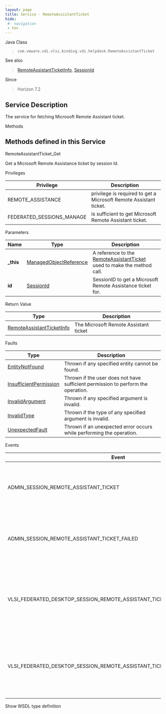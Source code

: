 ```yaml
---
layout: page
title: Service - RemoteAssistantTicket
hide:
 #- navigation
 - toc
---
```


  
 
  



Java Class  
> `com.vmware.vdi.vlsi.binding.vdi.helpdesk.RemoteAssistantTicket`

See also  
> [RemoteAssistantTicketInfo](vdi.helpdesk.RemoteAssistantTicket.RemoteAssistantTicketInfo.md), [SessionId](vdi.entity.SessionId.md)

Since  
> Horizon 7.2


  


## Service Description

The service for fetching Microsoft Remote Assistant ticket. 

Methods

Methods defined in this Service   
---  
RemoteAssistantTicket_Get  
  



Get a Microsoft Remote Assistance ticket by session Id. 

Privileges 

Privilege |  Description   
---|---  
REMOTE_ASSISTANCE|  privilege is required to get a Microsoft Remote Assistant ticket.   
FEDERATED_SESSIONS_MANAGE|  is sufficient to get Microsoft Remote Assistant ticket.   
  


Parameters 

Name| Type| Description  
---|---|---  
**_this**| [ManagedObjectReference](vmodl.ManagedObjectReference.md)|  A reference to the [RemoteAssistantTicket](vdi.helpdesk.RemoteAssistantTicket.md) used to make the method call.   
**id**| [SessionId](vdi.entity.SessionId.md)|  SessionID to get a Microsoft Remote Assistance ticket for.   
  
  


Return Value 

Type |  Description   
---|---  
[RemoteAssistantTicketInfo](vdi.helpdesk.RemoteAssistantTicket.RemoteAssistantTicketInfo.md)| The Microsoft Remote Assistant ticket  
  


Faults 

Type |  Description   
---|---  
[EntityNotFound](vdi.fault.EntityNotFound.md)| Thrown if any specified entity cannot be found.  
[InsufficientPermission](vdi.fault.InsufficientPermission.md)| Thrown if the user does not have sufficient permission to perform the operation.  
[InvalidArgument](vdi.fault.InvalidArgument.md)| Thrown if any specified argument is invalid.  
[InvalidType](vdi.fault.InvalidType.md)| Thrown if the type of any specified argument is invalid.  
[UnexpectedFault](vdi.fault.UnexpectedFault.md)| Thrown if an unexpected error occurs while performing the operation.  
  


Events 

Event |  Description   
---|---  
ADMIN_SESSION_REMOTE_ASSISTANT_TICKET|  For local sessions, if a Microsoft Remote Assistant ticket is successfully obtained.   
ADMIN_SESSION_REMOTE_ASSISTANT_TICKET_FAILED|  For local sessions, if unable to obtain a Microsoft Remote Assistant ticket.   
VLSI_FEDERATED_DESKTOP_SESSION_REMOTE_ASSISTANT_TICKET_REQUEST_SENT|  For remote sessions, if a request was successfully made to obtain a Microsoft Remote Assistant ticket.   
VLSI_FEDERATED_DESKTOP_SESSION_REMOTE_ASSISTANT_TICKET_REQUEST_SEND_FAILED|  For remote sessions, if a request could not be made to obtain a Microsoft Remote Assistant ticket.   
  
Show WSDL type definition

  
  
  
  
  
  
  
